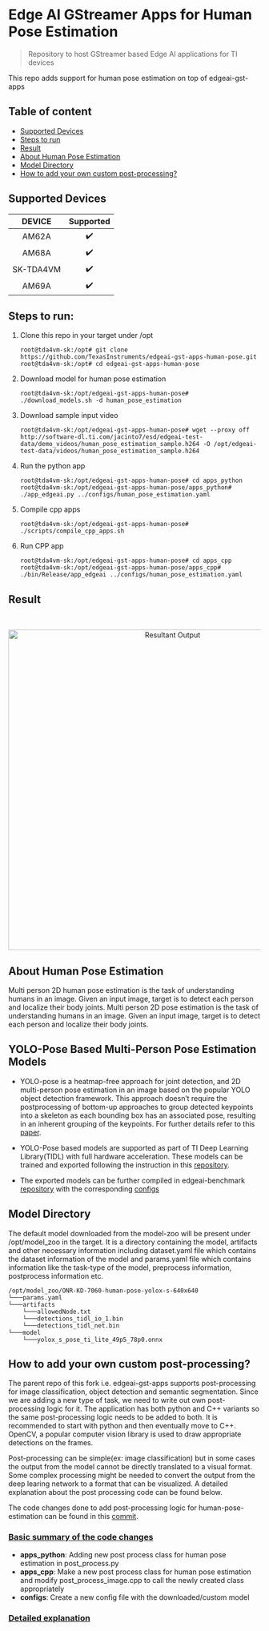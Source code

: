 # Edge AI GStreamer Apps for Human Pose Estimation

> Repository to host GStreamer based Edge AI applications for TI devices

This repo adds support for human pose estimation on top of edgeai-gst-apps
## Table of content
- [Supported Devices](#supported-devices)
- [Steps to run](#steps-to-run)
- [Result](#result)
- [About Human Pose Estimation](#about-human-pose-estimation)
- [Model Directory](#model-directory)
- [How to add your own custom post-processing?](#how-to-add-your-own-custom-post-processing)
## Supported Devices

| **DEVICE**              | **Supported**      |
| :---:                   | :---:              |
| AM62A                   | :heavy_check_mark: |
| AM68A                   | :heavy_check_mark: |
| SK-TDA4VM               | :heavy_check_mark: |
| AM69A                   | :heavy_check_mark: |

## Steps to run:

1. Clone this repo in your target under /opt

    ```console
    root@tda4vm-sk:/opt# git clone https://github.com/TexasInstruments/edgeai-gst-apps-human-pose.git
    root@tda4vm-sk:/opt# cd edgeai-gst-apps-human-pose
    ```

2. Download model for human pose estimation

    ```console
    root@tda4vm-sk:/opt/edgeai-gst-apps-human-pose# ./download_models.sh -d human_pose_estimation
    ```

3. Download sample input video

    ```console
    root@tda4vm-sk:/opt/edgeai-gst-apps-human-pose# wget --proxy off http://software-dl.ti.com/jacinto7/esd/edgeai-test-data/demo_videos/human_pose_estimation_sample.h264 -O /opt/edgeai-test-data/videos/human_pose_estimation_sample.h264
    ```

4. Run the python app

    ```console
    root@tda4vm-sk:/opt/edgeai-gst-apps-human-pose# cd apps_python
    root@tda4vm-sk:/opt/edgeai-gst-apps-human-pose/apps_python# ./app_edgeai.py ../configs/human_pose_estimation.yaml
    ```

5. Compile cpp apps

    ```console
    root@tda4vm-sk:/opt/edgeai-gst-apps-human-pose# ./scripts/compile_cpp_apps.sh
    ```

5. Run CPP app

    ```console
    root@tda4vm-sk:/opt/edgeai-gst-apps-human-pose# cd apps_cpp
    root@tda4vm-sk:/opt/edgeai-gst-apps-human-pose/apps_cpp# ./bin/Release/app_edgeai ../configs/human_pose_estimation.yaml
    ```
## Result
<br/>
<p align="center">
<img src="docs_data/human_pose.gif" width="640" title="Resultant Output">
</p> 

## About Human Pose Estimation
Multi person 2D human pose estimation is the task of understanding humans in an image. Given an input image, target is to detect each person and localize their body joints. Multi person 2D pose estimation is the task of understanding humans in an image. Given an input image, target is to detect each person and localize their body joints. 

## YOLO-Pose Based Multi-Person Pose Estimation Models
* YOLO-pose is a heatmap-free approach for joint detection, and 2D multi-person pose  estimation in an image based on the popular YOLO object detection framework. This approach doesn’t require the postprocessing of bottom-up approaches to group detected keypoints into a skeleton as each bounding box has an associated pose, resulting in an inherent grouping of the keypoints. For further details refer to this [paper](https://openaccess.thecvf.com/content/CVPR2022W/ECV/papers/Maji_YOLO-Pose_Enhancing_YOLO_for_Multi_Person_Pose_Estimation_Using_Object_CVPRW_2022_paper.pdf).

* YOLO-Pose based models are supported as part of TI Deep Learning Library(TIDL) with full hardware acceleration. These models can be trained and exported following the instruction in this [repository](https://github.com/TexasInstruments/edgeai-yolov5/tree/yolo-pose). 

* The exported models can be further compiled in edgeai-benchmark [repository](https://github.com/TexasInstruments/edgeai-benchmark) with the corresponding [configs](https://github.com/TexasInstruments/edgeai-benchmark/blob/master/configs/human_pose_estimation.py)

## Model Directory

The default model downloaded from the model-zoo will be present under /opt/model_zoo in the target. It is a directory containing the model, artifacts and other necessary information including dataset.yaml file which contains the dataset information of the model and params.yaml file which contains information like the task-type of the model, preprocess information, postprocess information etc.

```
/opt/model_zoo/ONR-KD-7060-human-pose-yolox-s-640x640
└───params.yaml
└───artifacts
    └───allowedNode.txt
    └───detections_tidl_io_1.bin
    └───detections_tidl_net.bin
└───model
    └───yolox_s_pose_ti_lite_49p5_78p0.onnx
```
## How to add your own custom post-processing?

The parent repo of this fork i.e. edgeai-gst-apps supports post-processing for image classification, object detection and semantic segmentation. Since we are adding a new type of task, we need to write out own post-processing logic for it. The application has both python and C++ variants so the same post-processing logic needs to be added to both. It is recommended to start with python and then eventually move to C++. OpenCV, a popular computer vision library is used to draw appropriate detections on the frames.

Post-processing can be simple(ex: image classification) but in some cases the output from the model cannot be directly translated to a visual format. Some complex processing might be needed to convert the output from the deep learing network to a format that can be visualized. A detailed explanation about the post processing code can be found below.

The code changes done to add post-processing logic for human-pose-estimation can be found in this [commit](https://github.com/TexasInstruments/edgeai-gst-apps/commit/ec9774743efafb84905021bd21c94427e18ab251).

### <ins>Basic summary of the code changes</ins>
* **apps_python**: Adding new post process class for human pose estimation in post_process.py
* **apps_cpp**:    Make a new post process class for human pose estimation and modify post_process_image.cpp to call the newly created class appropriately
* **configs**:     Create a new config file with the downloaded/custom model

### <ins>Detailed explanation</ins>